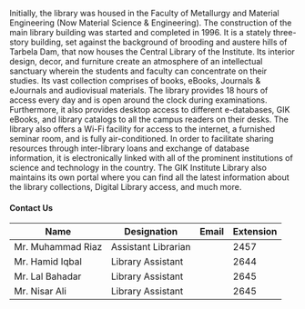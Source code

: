 Initially, the library was housed in the Faculty of Metallurgy and Material Engineering (Now Material Science & Engineering). The construction of the main library building was started and completed in 1996. It is a stately three-story building, set against the background of brooding and austere hills of Tarbela Dam, that now houses the Central Library of the Institute. Its interior design, decor, and furniture create an atmosphere of an intellectual sanctuary wherein the students and faculty can concentrate on their studies. Its vast collection comprises of books, eBooks, Journals & eJournals and audiovisual materials. The library provides 18 hours of access every day and is open around the clock during examinations. Furthermore, it also provides desktop access to different e-databases, GIK eBooks, and library catalogs to all the campus readers on their desks.
The library also offers a Wi-Fi facility for access to the internet, a furnished seminar room, and is fully air-conditioned. In order to facilitate sharing resources through inter-library loans and exchange of database information, it is electronically linked with all of the prominent institutions of science and technology in the country. The GIK Institute Library also maintains its own portal where you can find all the latest information about the library collections, Digital Library access, and much more.
#### Contact Us
**Name** | **Designation** | **Email** | **Extension**  
---|---|---|---  
Mr. Muhammad Riaz | Assistant Librarian |  | 2457  
Mr. Hamid Iqbal | Library Assistant |  | 2644  
Mr. Lal Bahadar | Library Assistant |  | 2645  
Mr. Nisar Ali | Library Assistant |  | 2645
